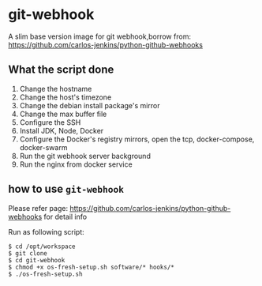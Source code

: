 # git-webhook

A slim base version image for git webhook,borrow from: <https://github.com/carlos-jenkins/python-github-webhooks>

## What the script done

1. Change the hostname
2. Change the host's timezone
3. Change the debian install package's mirror
4. Change the max buffer file
5. Configure the SSH
6. Install JDK, Node, Docker
7. Configure the Docker's registry mirrors, open the tcp, docker-compose, docker-swarm
8. Run the git webhook server background
9. Run the nginx from docker service

## how to use `git-webhook`

Please refer page: <https://github.com/carlos-jenkins/python-github-webhooks> for detail info

Run as following script:

```shell
$ cd /opt/workspace
$ git clone 
$ cd git-webhook
$ chmod +x os-fresh-setup.sh software/* hooks/*
$ ./os-fresh-setup.sh
```
